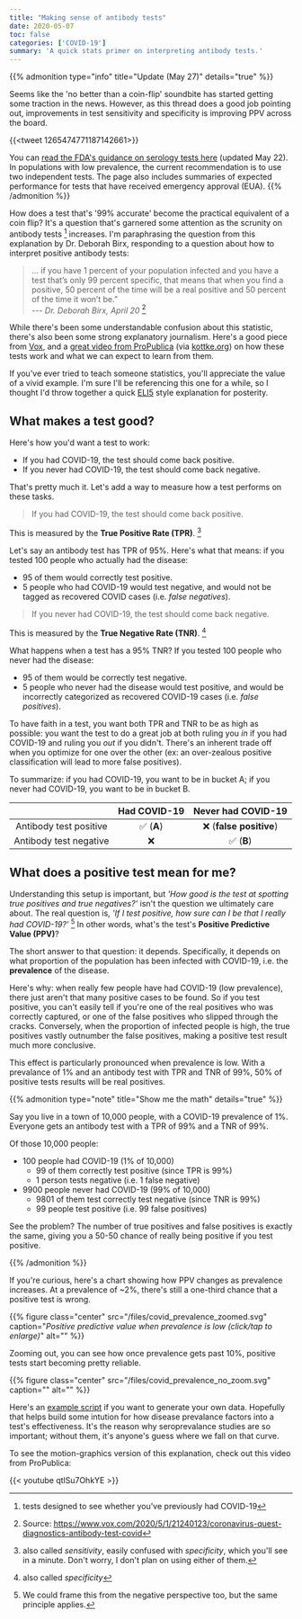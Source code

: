 ```yaml
---
title: "Making sense of antibody tests"
date: 2020-05-07
toc: false
categories: ['COVID-19']
summary: 'A quick stats primer on interpreting antibody tests.'
---
```


{{% admonition type="info" title="Update (May 27)" details="true" %}}

Seems like the 'no better than a coin-flip' soundbite has started getting some traction in the news. However, as this thread does a good job pointing out, improvements in test sensitivity and specificity is improving PPV across the board.

{{<tweet 1265474771187142661>}}

You can [read the FDA's guidance on serology tests here](https://www.fda.gov/medical-devices/emergency-situations-medical-devices/eua-authorized-serology-test-performance) (updated May 22). In populations with low prevalence, the current recommendation is to use two independent tests. The page also includes summaries of expected performance for tests that have received emergency approval (EUA).
{{% /admonition %}}

How does a test that's '99% accurate' become the practical equivalent of a coin flip? It's a question that's garnered some attention as the scrunity on antibody tests [^4] increases. I'm paraphrasing the question from this explanation by Dr. Deborah Birx, responding to a question about how to interpret positive antibody tests:

> ... if you have 1 percent of your population infected and you have a test that’s only 99 percent specific, that means that when you find a positive, 50 percent of the time will be a real positive and 50 percent of the time it won’t be.”  
> --- *Dr. Deborah Birx, April 20* [^1]  

[^1]: Source: <https://www.vox.com/2020/5/1/21240123/coronavirus-quest-diagnostics-antibody-test-covid>

[^4]: tests designed to see whether you've previously had COVID-19

While there's been some understandable confusion about this statistic, there's also been some strong explanatory journalism. Here's a good piece from [Vox](https://www.vox.com/2020/5/1/21240123/coronavirus-quest-diagnostics-antibody-test-covid), and a [great video from ProPublica](https://youtu.be/qtlSu7OhkYE) (via [kottke.org](https://kottke.org/20/05/on-the-accuracy-of-covid-19-testing)) on how these tests work and what we can expect to learn from them.

If you've ever tried to teach someone statistics, you'll appreciate the value of a vivid example. I'm sure I'll be referencing this one for a while, so I thought I'd throw together a quick [ELI5](https://www.reddit.com/r/explainlikeimfive/) style explanation for posterity.

## What makes a test good?

Here's how you'd want a test to work:

- If you had COVID-19, the test should come back positive.
- If you never had COVID-19, the test should come back negative.

That's pretty much it. Let's add a way to measure how a test performs on these tasks.

> If you had COVID-19, the test should come back positive.

This is measured by the **True Positive Rate (TPR)**. [^2]

Let's say an antibody test has TPR of 95%. Here's what that means: if you tested 100 people who actually had the disease:

- 95 of them would correctly test positive.
- 5 people who had COVID-19 would test negative, and would not be tagged as recovered COVID cases (i.e. *false negatives*).

> If you never had COVID-19, the test should come back negative.

This is measured by the **True Negative Rate (TNR)**. [^3]

What happens when a test has a 95% TNR? If you tested 100 people who never had the disease:

- 95 of them would be correctly test negative.
- 5 people who never had the disease would test positive, and would be incorrectly  categorized as recovered COVID-19 cases (i.e. *false positives*).

[^2]: also called *sensitivity*, easily confused with *specificity*, which you'll see in a minute. Don't worry, I don't plan on using either of them.

[^3]: also called *specificity*

To have faith in a test, you want both TPR and TNR to be as high as possible: you want the test to do a great job at both ruling you *in* if you had COVID-19 and ruling you *out* if you didn't. There's an inherent trade off when you optimize for one over the other (ex: an over-zealous positive classification will lead to more false positives).

To summarize: if you had COVID-19, you want to be in bucket A; if you never had COVID-19, you want to be in bucket B.

| | Had COVID-19  | Never had COVID-19  |
|:-:|:-:|:-:|
| Antibody test positive | :white_check_mark: (**A**) | :x: (**false positive**)|
| Antibody test negative | :x: | :white_check_mark: (**B**)  |

## What does a positive test mean for me?

Understanding this setup is important, but *'How good is the test at spotting true positives and true negatives?'* isn't the question we ultimately care about. The real question is, *'If I test positive, how sure can I be that I really had COVID-19?'* [^5] In other words, what's the test's **Positive Predictive Value (PPV)**?

[^5]: We could frame this from the negative perspective too, but the same principle applies.


The short answer to that question: it depends. Specifically, it depends on what proportion of the population has been infected with COVID-19, i.e. the **prevalence** of the disease. 

Here's why: when really few people have had COVID-19 (low prevalence), there just aren't that many positive cases to be found. So if you test positive, you can't easily tell if you're one of the real positives who was correctly captured, or one of the false positives who slipped through the cracks. Conversely, when the proportion of infected people is high, the true positives vastly outnumber the false positives, making a positive test result much more conclusive.

This effect is particularly pronounced when prevalence is low. With a prevalance of 1% and an antibody test with TPR and TNR of 99%, 50% of positive tests results will be real positives.

{{% admonition type="note" title="Show me the math" details="true" %}}

Say you live in a town of 10,000 people, with a COVID-19 prevalence of 1%. Everyone gets an antibody test with a TPR of 99% and a TNR of 99%.  

Of those 10,000 people:

- 100 people had COVID-19 (1% of 10,000)
  - 99 of them correctly test positive (since TPR is 99%)
  - 1 person tests negative (i.e. 1 false negative)
- 9900 people never had COVID-19 (99% of 10,000)
  - 9801 of them test correctly test negative (since TNR is 99%)
  - 99 people test positive (i.e. 99 false positives)

See the problem? The number of true positives and false positives is exactly the same, giving you a 50-50 chance of really being positive if you test positive.

{{% /admonition %}}

If you're curious, here's a chart showing how PPV changes as prevalence increases. At a prevalence of ~2%, there's still a one-third chance that a positive test is wrong.

{{% figure class="center" src="/files/covid_prevalence_zoomed.svg" caption="*Positive predictive value when prevalence is low (click/tap to enlarge)*" alt="" %}}

Zooming out, you can see how once prevalence gets past 10%, positive tests start becoming pretty reliable.

{{% figure class="center" src="/files/covid_prevalence_no_zoom.svg" caption="" alt="" %}}

Here's an [example script](https://gist.github.com/anantd/7ceb6392f1bf5f0ec29e22cacc1038b3) if you want to generate your own data. Hopefully that helps build some intution for how disease prevalance factors into a test's effectiveness. It's the reason why seroprevalance studies are so important; without them, it's anyone's guess where we fall on that curve.

To see the motion-graphics version of this explanation, check out this video from ProPublica:

{{< youtube qtlSu7OhkYE >}}
